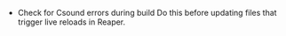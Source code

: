 
- Check for Csound errors during build
    Do this before updating files that trigger live reloads in Reaper.
